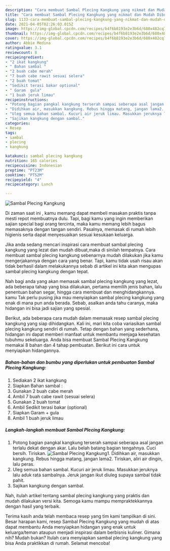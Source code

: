 ```yaml
---
description: "Cara membuat Sambal Plecing Kangkung yang nikmat dan Mudah Dibuat"
title: "Cara membuat Sambal Plecing Kangkung yang nikmat dan Mudah Dibuat"
slug: 1133-cara-membuat-sambal-plecing-kangkung-yang-nikmat-dan-mudah-dibuat
date: 2021-04-05T02:26:03.015Z
image: https://img-global.cpcdn.com/recipes/b4f6b8193e2e3b6d/680x482cq70/sambal-plecing-kangkung-foto-resep-utama.jpg
thumbnail: https://img-global.cpcdn.com/recipes/b4f6b8193e2e3b6d/680x482cq70/sambal-plecing-kangkung-foto-resep-utama.jpg
cover: https://img-global.cpcdn.com/recipes/b4f6b8193e2e3b6d/680x482cq70/sambal-plecing-kangkung-foto-resep-utama.jpg
author: Abbie Medina
ratingvalue: 3.1
reviewcount: 8
recipeingredient:
- "2 ikat kangkung"
- " Bahan sambal "
- "2 buah cabe merah"
- "7 buah cabe rawit sesuai selera"
- "2 buah tomat"
- "Sedikit terasi bakar optional"
- " Garam  gula"
- "1 buah jeruk limau"
recipeinstructions:
- "Potong bagian pangkal kangkung terserah sampai seberapa asal jangan terlalu dekat dengan akar. Lalu belah batang bagian tengahnya. Cuci bersih. Tiriskan."
- "Didihkan air, masukkan kangkung. Rebus hingga matang, jangan lama2. Tiriskan, aliri air dingin, lalu peras."
- "Uleg semua bahan sambal. Kucuri air jeruk limau. Masukkan jeruknya lalu aduk rata sambalnya. Jeruk jangan ikut diuleg supaya sambal tidak pahit."
- "Sajikan kangkung dengan sambal."
categories:
- Resep
tags:
- sambal
- plecing
- kangkung

katakunci: sambal plecing kangkung 
nutrition: 165 calories
recipecuisine: Indonesian
preptime: "PT23M"
cooktime: "PT52M"
recipeyield: "4"
recipecategory: Lunch

---
```



![Sambal Plecing Kangkung](https://img-global.cpcdn.com/recipes/b4f6b8193e2e3b6d/680x482cq70/sambal-plecing-kangkung-foto-resep-utama.jpg)

Di zaman  saat ini , kamu memang dapat membeli masakan praktis tanpa mesti repot membuatnya dulu. Tapi, bagi kamu yang ingin memberikan sajian special bagi orang tercinta, maka kamu memang lebih bagus memasaknya dengan tangan sendiri. Pasalnya, memasak di rumah lebih higienis serta dapat menyesuaikan sesuai kesukaan keluarga.

Jika anda sedang mencari inspirasi cara membuat sambal plecing kangkung yang lezat dan mudah dibuat,maka di sinilah tempatnya. Cara membuat sambal plecing kangkung  sebenarnya mudah dilakukan jika kamu mengerjakannya dengan cara yang benar. Tapi, kamu tidak usah risau akan tidak berhasil dalam melakukannya 
sebab di artikel ini kita akan mengupas sambal plecing kangkung dengan tepat.  



Nah bagi anda yang akan memasak sambal plecing kangkung yang lezat, ada beberapa tahap yang bisa dilakukan, pertama memilih jenis bahan, lalu penentuan bahan segar, hingga cara membuat dan menghidangkannya. kamu Tak perlu pusing jika mau menyiapkan sambal plecing kangkung yang enak di mana pun anda berada. Sebab, asalkan anda  tahu caranya, maka hidangan ini bisa jadi sajian yang spesial.

Berikut, ada beberapa cara mudah dalam memasak resep sambal plecing kangkung yang siap dihidangkan. Kali ini, mari kita coba variasikan sambal plecing kangkung sendiri di rumah. Tetap dengan bahan yang sederhana, hidangan ini dapat memberi manfaat untuk membantu menjaga kesehatan tubuhmu sekeluarga. Anda bisa membuat Sambal Plecing Kangkung memakai 8 bahan dan 4 tahap pembuatan. Berikut ini cara untuk menyiapkan hidangannya.

<!--inarticleads1-->

##### Bahan-bahan dan bumbu yang diperlukan untuk pembuatan Sambal Plecing Kangkung:

1. Sediakan 2 ikat kangkung
1. Siapkan  Bahan sambal :
1. Gunakan 2 buah cabe merah
1. Ambil 7 buah cabe rawit (sesuai selera)
1. Gunakan 2 buah tomat
1. Ambil Sedikit terasi bakar (optional)
1. Siapkan  Garam + gula
1. Ambil 1 buah jeruk limau




<!--inarticleads2-->

##### Langkah-langkah membuat Sambal Plecing Kangkung:

1. Potong bagian pangkal kangkung terserah sampai seberapa asal jangan terlalu dekat dengan akar. Lalu belah batang bagian tengahnya. Cuci bersih. Tiriskan.
<img src="https://img-global.cpcdn.com/steps/0e4e56c6b12cb273/160x128cq70/sambal-plecing-kangkung-langkah-memasak-1-foto.jpg" alt="Sambal Plecing Kangkung">1. Didihkan air, masukkan kangkung. Rebus hingga matang, jangan lama2. Tiriskan, aliri air dingin, lalu peras.
1. Uleg semua bahan sambal. Kucuri air jeruk limau. Masukkan jeruknya lalu aduk rata sambalnya. Jeruk jangan ikut diuleg supaya sambal tidak pahit.
1. Sajikan kangkung dengan sambal.




Nah, itulah artikel tentang  sambal plecing kangkung  yang praktis dan mudah dilakukan versi kita. Semoga kamu mampu mempraktekkannya dengan hasil yang terbaik. 

Terima kasih anda telah membaca resep yang tim kami tampilkan di sini. Besar harapan kami, resep  Sambal Plecing Kangkung yang mudah di atas dapat membantu Anda menyiapkan hidangan yang enak untuk keluarga/teman ataupun menjadi inspirasi dalam berbisnis kuliner. Gimana nih? Mudah bukan? Itulah cara menyiapkan sambal plecing kangkung yang bisa Anda praktikkan di rumah. Selamat mencoba!

